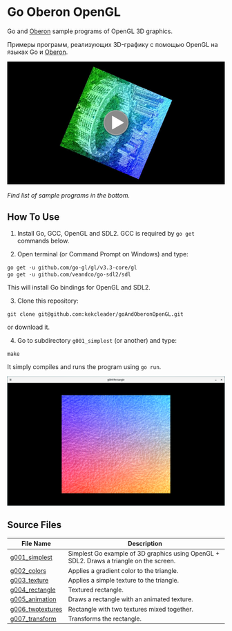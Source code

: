 # Go Oberon OpenGL

Go and [Oberon](https://freeoberon.su/en) sample programs of OpenGL 3D graphics.

Примеры программ, реализующих 3D-графику с помощью OpenGL на языках Go и [Oberon](https://freeoberon.su).

[![See video](g007_transform/screenshots/01.jpg)](https://youtu.be/_WzlJDm1cIM)

*Find list of sample programs in the bottom.*

## How To Use
1. Install Go, GCC, OpenGL and SDL2. GCC is required by `go get` commands below.

2. Open terminal (or Command Prompt on Windows) and type:
```
go get -u github.com/go-gl/gl/v3.3-core/gl
go get -u github.com/veandco/go-sdl2/sdl
```
This will install Go bindings for OpenGL and SDL2.

3. Clone this repository:
```
git clone git@github.com:kekcleader/goAndOberonOpenGL.git
```
or download it.

4. Go to subdirectory `g001_simplest` (or another) and type:
```
make
```
It simply compiles and runs the program using `go run`.

![OpenGL-drawn textured rectangle](g004_rectangle/screenshots/01.png)

## Source Files

| File Name | Description |
| --------- | ----------- |
| [g001\_simplest](g001_simplest) | Simplest Go example of 3D graphics using OpenGL + SDL2. Draws a triangle on the screen. |
| [g002\_colors](g002_colors) | Applies a gradient color to the triangle. |
| [g003\_texture](g003_texture) | Applies a simple texture to the triangle. |
| [g004\_rectangle](g004_rectangle) | Textured rectangle. |
| [g005\_animation](g005_animation) | Draws a rectangle with an animated texture. |
| [g006\_twotextures](g006_twotextures) | Rectangle with two textures mixed together. |
| [g007\_transform](g007_transform) | Transforms the rectangle. |
